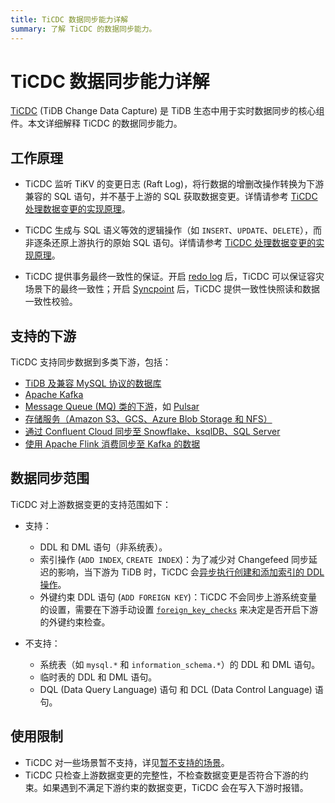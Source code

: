 ```yaml
---
title: TiCDC 数据同步能力详解
summary: 了解 TiCDC 的数据同步能力。
---
```


# TiCDC 数据同步能力详解

[TiCDC](/ticdc/ticdc-overview.md) (TiDB Change Data Capture) 是 TiDB 生态中用于​​实时数据同步​​的核心组件。本文详细解释 TiCDC 的数据同步能力。

## 工作原理​

- TiCDC 监听 TiKV 的变更日志 (Raft Log)，将行数据的增删改操作转换为下游兼容的 SQL 语句，并不基于上游的 SQL 获取数据变更。详情请参考 [TiCDC 处理数据变更的实现原理](/ticdc/ticdc-overview.md#ticdc-处理数据变更的实现原理)。

- TiCDC 生成与 SQL 语义等效的逻辑操作（如 `INSERT`、`UPDATE`、`DELETE`），而非逐条还原上游执行的原始 SQL 语句。详情请参考 [TiCDC 处理数据变更的实现原理](/ticdc/ticdc-overview.md#ticdc-处理数据变更的实现原理)。

- TiCDC 提供事务最终一致性的保证。开启 [redo log](/ticdc/ticdc-sink-to-mysql.md#灾难场景的最终一致性复制) 后，TiCDC 可以保证容灾场景下的最终一致性；开启 [Syncpoint](/ticdc/ticdc-upstream-downstream-check.md#启用-syncpoint) 后，TiCDC 提供一致性快照读和数据一致性校验。

## 支持的下游

TiCDC 支持同步数据到多类下游，包括：

- [TiDB 及兼容 MySQL 协议的数据库](/ticdc/ticdc-sink-to-mysql.md)
- [Apache Kafka](/ticdc/ticdc-sink-to-kafka.md)
- [Message Queue (MQ) 类的下游](/ticdc/ticdc-changefeed-config.md#sink)，如 [Pulsar](/ticdc/ticdc-sink-to-pulsar.md)
- [存储服务（Amazon S3、GCS、Azure Blob Storage 和 NFS）](/ticdc/ticdc-sink-to-cloud-storage.md)
- [通过 Confluent Cloud 同步至 Snowflake、ksqlDB、SQL Server](/ticdc/integrate-confluent-using-ticdc.md)
- [使用 Apache Flink 消费同步至 Kafka 的数据](/ticdc/replicate-data-to-kafka.md)

## 数据同步范围

TiCDC 对上游数据变更的支持范围如下：

+ 支持：

    - DDL 和 DML 语句（非系统表）。
    - 索引操作 (`ADD INDEX`, `CREATE INDEX`)：为了减少对 Changefeed 同步延迟的影响，当下游为 TiDB 时，TiCDC 会[异步执行创建和添加索引的 DDL 操作](/ticdc/ticdc-ddl.md#创建和添加索引-ddl-的异步执行)。
    - 外键约束 DDL 语句 (`ADD FOREIGN KEY`)：TiCDC 不会同步上游系统变量的设置，需要在下游手动设置 [`foreign_key_checks`](/system-variables.md#foreign_key_checks) 来决定是否开启下游的外键约束检查。

+ 不支持：

    - 系统表（如 `mysql.*` 和 `information_schema.*`）的 DDL 和 DML 语句。
    - 临时表的 DDL 和 DML 语句。
    - DQL (Data Query Language) 语句 和 DCL (Data Control Language) 语句。

## 使用限制

- TiCDC 对一些场景暂不支持，详见[暂不支持的场景](/ticdc/ticdc-overview.md#暂不支持的场景)。
- TiCDC 只检查上游数据变更的完整性，不检查数据变更是否符合下游的约束。如果遇到不满足下游约束的数据变更，TiCDC 会在写入下游时报错。
